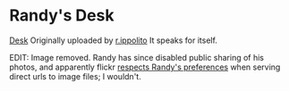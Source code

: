 Randy's Desk
=========================================

[Desk](http://www.flickr.com/photos/61119421@N00/844374998/) Originally uploaded by [r.ippolito](http://www.flickr.com/people/61119421@N00/) It speaks for itself.

EDIT: Image removed. Randy has since disabled public sharing of his photos, and apparently flickr [respects Randy's preferences](http://www.flickr.com/help/photos/#2265887) when serving direct urls to image files; I wouldn't.

